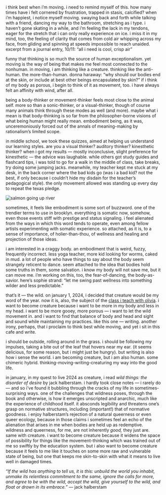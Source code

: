 i think best when i’m moving. i need to remind myself of this. how many times have i felt cornered by frustration, trapped in stasis, calcified? when i’m happiest, i notice myself moving. swaying back and forth while talking with a friend, dancing my way to the bathroom, stretching as i type. i haven’t gone skating in a while, and i’m feeling the lack in my tendons, eager for the stretch that i can only really experience on ice. i miss it in my mind, too, the feeling of clarity that comes from cold air whipping across my face, from gliding and spinning at speeds impossible to reach unaided. excerpt from a journal entry, 10/11: “all i need is cool, crisp air”

funny that thinking is so much the source of human exceptionalism. yet moving is the way of being that makes me feel most connected to the nonhuman. in moving, i am thinking like a creature. thinking like the anti-human. the more-than-human. donna haraway: “why should our bodies end at the skin, or include at best other beings encapsulated by skin?” if i think of my body as porous, i begin to think of it as movement, too. i have always felt an affinity with wind, after all. 

being a body-thinker or movement-thinker feels most close to the animal self. more so than a sonic-thinker, or a visual-thinker, though of course many animals think through these modes as well (and more). maybe what i mean is that body-thinking is so far from the philosopher-borne visions of what being human might really mean. embodiment being, as it was, unceremoniously forced out of the annals of meaning-making by rationalism’s limited scope. 

in middle school, we took these quizzes, aimed at helping us understand our learning styles. are you a visual thinker? auditory thinker? kinesthetic thinker? when i got my results — mostly inconclusive, slight preference for kinesthetic — the advice was laughable. while others got study guides and flashcard tips, i was told to go for a walk in the middle of class, take breaks, try doing some jumping jacks. meanwhile, my teacher kept me stuck at my desk, in the back corner where the bad kids go (was i a bad kid? not the best, if only because i couldn’t hide my disdain for the teacher’s pedagogical style). the only movement allowed was standing up every day to repeat the texas pledge.

![salmon going up river](https://d2w9rnfcy7mm78.cloudfront.net/31685461/original_369aa7d550302151e37d78e735e399ca.png?1729793733?bc=0)

sometimes, it feels like embodiment is some sort of buzzword. one of the trendier terms to use in brooklyn. everything is somatic now, somehow, even those events stiff with prestige and status signaling. i feel alienated from the ways in which this word tends to operate, even among fellow artists experimenting with somatic experience. so attached, as it is, to a sense of importance, of holier-than-thou, of wellness and healing and projection of those ideas. 

i am interested in a craggy body. an embodiment that is weird, fuzzy, frequently incorrect. less yoga teacher, more kid looking for worms, caked in mud. a lot of people who have things to say about the body seem strangely reticent to dance. seem attached to the idea that bodies hold some truths in them, some salvation. i know my body will not save me, but it can move me. i’m working on this, too, the fear-of-dancing, the body-as-savior. here’s sophie strand: “let me swing past wellness into something wilder and less predictable.”

that’s it — the wild. on january 1, 2024, i decided that creature would be my word of the year. now it is, also, the subject of the [class i teach with olivia](https://www.notion.so/e7ad5fc6aece4d6f9a48a7be0508e6df?pvs=21). i want to become creature because i want to be more in my body and less in my head. i want to be more gooey, more porous — i want to let the wild movement in. and i want to find that balance of body and head and sight and sound while maintaining my practices. like this one — writing. another irony, perhaps, that i proclaim to think best while moving, and yet i sit in this cafe and write.

i should be outside, rolling around in the grass. i should be following my impulses, taking a bite out of the leaf that hovers near my ear. (it seems delicious, for some reason, but i might just be hungry). but writing is also how i sense the world. i am becoming creature, but i am also human. some chimeric hybrid. thinking-moving-writing-creaturing my way into the good life. 

in january, in my quest to live 2024 as creature, i read *wild things: the disorder of desire* by jack halberstam. i hardly took close notes — i rarely do — and so i’ve found it bubbling through the cracks of my life in sometimes-surprising ways. one of the challenges that wildness poses, through the book and otherwise, is how it emerges unscripted and anarchic, much like the experience of childhood itself. it absconds legibility and threatens one’s grasp on normative structures, including (important!) that of normative goodness. i enjoy halberstam’s rejection of a natural queerness or even queer ecology, because in those claims i sometimes feel an echo of the alienation that arises in me when bodies are held up as redemptive. wildness and queerness, for me, are not inherently *good,* they just are. same with creature. i want to become creature because it widens the space of possibility for things like the movement-thinking which was trained out of me so swiftly by the education system. but i also want to become creature because it feels to me like it touches on some more raw and vulnerable state of being, but one that keeps me skin-to-skin with what it means to live well in damaged times.

*“If the wild has anything to tell us, it is this: unbuild the world you inhabit, unmake its relentless commitment to the same, ignore the calls for more, and agree to be with the wild, accept the wild, give yourself to the wild, and float or drown in its embrace.”* — jack halberstam